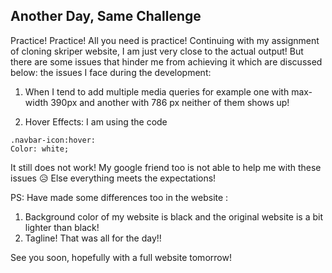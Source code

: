 ## Another Day, Same Challenge

Practice! Practice! All you need is practice!
Continuing with my assignment of cloning skriper website, I am just very close to the actual output! But there are some issues that hinder me from achieving it which are discussed below:
the issues I face during the development:

1. When I tend to add multiple media queries for example one with max-width 390px and another with 786 px neither of them shows up!

2. Hover Effects: I am using the code
``` 
.navbar-icon:hover: 
Color: white; 
```
It still does not work! 
My google friend too is not able to help me with these issues 😥
Else everything meets the expectations!

PS: Have made some differences too in the website :
1. Background color of my website is black and the original website is a bit lighter than black!
2. Tagline!
That was all for the day!!

See you soon, hopefully with a full website tomorrow!
